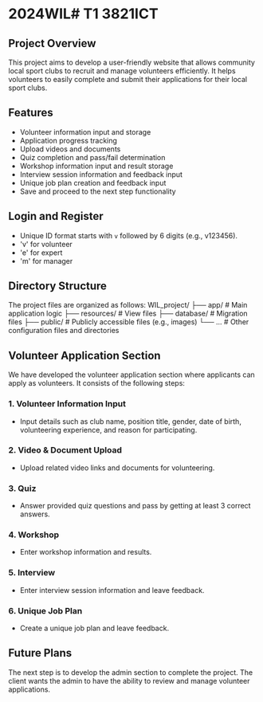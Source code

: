 # 2024WIL# T1 3821ICT

## Project Overview

This project aims to develop a user-friendly website that allows community local sport clubs to recruit and manage volunteers efficiently. It helps volunteers to easily complete and submit their applications for their local sport clubs.

## Features

- Volunteer information input and storage
- Application progress tracking
- Upload videos and documents
- Quiz completion and pass/fail determination
- Workshop information input and result storage
- Interview session information and feedback input
- Unique job plan creation and feedback input
- Save and proceed to the next step functionality

## Login and Register 

- Unique ID format starts with `v` followed by 6 digits (e.g., v123456).
- 'v' for volunteer
- 'e' for expert
- 'm' for manager 


## Directory Structure

The project files are organized as follows:
WIL_project/
├── app/ # Main application logic
├── resources/ # View files
├── database/ # Migration files
├── public/ # Publicly accessible files (e.g., images)
└── ... # Other configuration files and directories


## Volunteer Application Section

We have developed the volunteer application section where applicants can apply as volunteers. It consists of the following steps:

### 1. Volunteer Information Input

- Input details such as club name, position title, gender, date of birth, volunteering experience, and reason for participating.

### 2. Video & Document Upload

- Upload related video links and documents for volunteering.

### 3. Quiz

- Answer provided quiz questions and pass by getting at least 3 correct answers.

### 4. Workshop

- Enter workshop information and results.

### 5. Interview

- Enter interview session information and leave feedback.

### 6. Unique Job Plan

- Create a unique job plan and leave feedback.

## Future Plans

The next step is to develop the admin section to complete the project. The client wants the admin to have the ability to review and manage volunteer applications.

